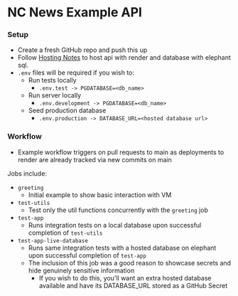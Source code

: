 # NC News Example API

### Setup

- Create a fresh GitHub repo and push this up
- Follow [Hosting Notes](https://notes.northcoders.com/courses/js-back-end/api-hosting) to host api with render and database with elephant sql.
- `.env` files will be required if you wish to:
  - Run tests locally
    - `.env.test -> PGDATABASE=<db_name>`
  - Run server locally
    - `.env.development -> PGDATABASE=<db_name>`
  - Seed production database
    - `.env.production -> DATABASE_URL=<hosted database url>`

### Workflow

- Example workflow triggers on pull requests to main as deployments to render are already tracked via new commits on main

Jobs include:

- `greeting`
  - Initial example to show basic interaction with VM
- `test-utils`
  - Test only the util functions concurrently with the `greeting` job
- `test-app`
  - Runs integration tests on a local database upon successful completion of `test-utils`
- `test-app-live-database`
  - Runs same integration tests with a hosted database on elephant upon successful completion of `test-app`
  - The inclusion of this job was a good reason to showcase secrets and hide genuinely sensitive information
    - If you wish to do this, you'll want an extra hosted database available and have its DATABASE_URL stored as a GitHub Secret
